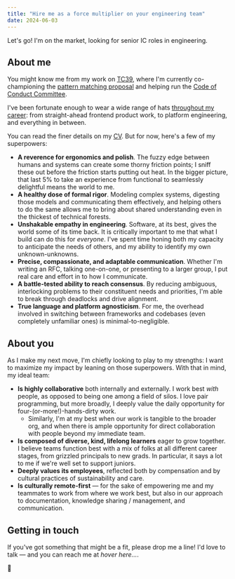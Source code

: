 ```yaml
---
title: "Hire me as a force multiplier on your engineering team"
date: 2024-06-03
---
```


<meta property="og:type" content="website" />
<meta property="og:url" content="https://mpc.sh/blog/hire-me" />
<meta property="og:title" content="Hire me as a force multiplier on your engineering team" />
<meta property="og:description" content="Let's go! I'm on the market, looking for senior IC roles in engineering.">
<meta property="og:image" content="https://mpc.sh/static/nonbinary-flag-2x1.png" />
<meta property="og:image:alt" content="The nonbinary pride flag, which consists of four horizontal stripes: yellow, white, purple, and black, from top to bottom.">

<meta name="twitter:card" content="summary">
<meta name="twitter:site" content="@mpcsh_">
<meta name="twitter:creator" content="@mpcsh_">
<meta name="twitter:title" content="Hire me as a force multiplier on your engineering team">
<meta name="twitter:description" content="Let's go! I'm on the market, looking for senior IC roles in engineering.">
<meta name="twitter:image" content="https://mpc.sh/static/nonbinary-flag-1x1.png">
<meta name="twitter:image:alt" content="The nonbinary pride flag, which consists of four horizontal stripes: yellow, white, purple, and black, from top to bottom.">

Let's go! I'm on the market, looking for senior IC roles in engineering.


## About me
You might know me from my work on [TC39](https://tc39.es), where I'm currently co-championing the [pattern matching proposal](https://github.com/tc39/proposal-pattern-matching) and helping run the [Code of Conduct Committee](https://tc39.es/code-of-conduct).

I've been fortunate enough to wear a wide range of hats [throughout my career](/cv): from straight-ahead frontend product work, to platform engineering, and everything in between.

<div id="superpowers">

You can read the finer details on my [CV](/cv). But for now, here's a few of my superpowers:

</div>

- **A reverence for ergonomics and polish**. The fuzzy edge between humans and systems can create some thorny friction points; I sniff these out before the friction starts putting out heat. In the bigger picture, that last 5% to take an experience from functional to seamlessly delightful means the world to me.
- **A healthy dose of formal rigor**. Modeling complex systems, digesting those models and communicating them effectively, and helping others to do the same allows me to bring about shared understanding even in the thickest of technical forests.
- **Unshakable empathy in engineering**. Software, at its best, gives the world some of its time back. It is critically important to me that what I build can do this for _everyone_. I've spent time honing both my capacity to anticipate the needs of others, and my ability to identify my own unknown-unknowns.
- **Precise, compassionate, and adaptable communication**. Whether I'm writing an RFC, talking one-on-one, or presenting to a larger group, I put real care and effort in to how I communicate.
- **A battle-tested ability to reach consensus**. By reducing ambiguous, interlocking problems to their constituent needs and priorities, I'm able to break through deadlocks and drive alignment.
- **True language and platform agnosticism**. For me, the overhead involved in switching between frameworks and codebases (even completely unfamiliar ones) is minimal-to-negligible.


## About you
As I make my next move, I'm chiefly looking to play to my strengths: I want to maximize my impact by leaning on those superpowers. With that in mind, my ideal team:

- **Is highly collaborative** both internally and externally. I work best _with_ people, as opposed to being one among a field of silos. I love pair programming, but more broadly, I deeply value the daily opportunity for four-(or-more!)-hands-dirty work.
    - Similarly, I'm at my best when our work is tangible to the broader org, and when there is ample opportunity for direct collaboration with people beyond my immediate team.
- **Is composed of diverse, kind, lifelong learners** eager to grow together. I believe teams function best with a mix of folks at all different career stages, from grizzled principals to new grads. In particular, it says a lot to me if we're well set to support juniors.
- **Deeply values its employees**, reflected both by compensation and by cultural practices of sustainability and care.
- **Is culturally remote-first** — for the sake of empowering me and my teammates to work from where we work best, but also in our approach to documentation, knowledge sharing / management, and communication.

## Getting in touch
If you've got something that might be a fit, please drop me a line! I'd love to talk — and you can reach me at <a id="addr" onmouseenter="fillAddr('YUdseWFXNW4=')" onfocus="fillAddr('YUdseWFXNW4=')" tabindex=0>_hover here..._</a>.

💜
